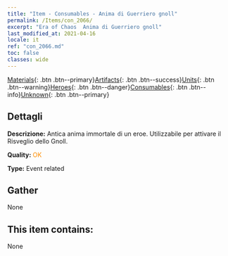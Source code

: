 ```yaml
---
title: "Item - Consumables - Anima di Guerriero gnoll"
permalink: /Items/con_2066/
excerpt: "Era of Chaos  Anima di Guerriero gnoll"
last_modified_at: 2021-04-16
locale: it
ref: "con_2066.md"
toc: false
classes: wide
---
```

 [Materials](/it/Items/){: .btn .btn--primary}[Artifacts](/it/Items/Artifacts/){: .btn .btn--success}[Units](/it/Items/Units/){: .btn .btn--warning}[Heroes](/it/Items/Heroes/){: .btn .btn--danger}[Consumables](/it/Items/Consumables/){: .btn .btn--info}[Unknown](/it/Items/Unknown/){: .btn .btn--primary}

## Dettagli
 **Descrizione:** Antica anima immortale di un eroe. Utilizzabile per attivare il Risveglio dello Gnoll.

 **Quality:** <span style="color: #FF8C00">OK</span>

 **Type:** Event related

## Gather

  None

## This item contains:

  None


